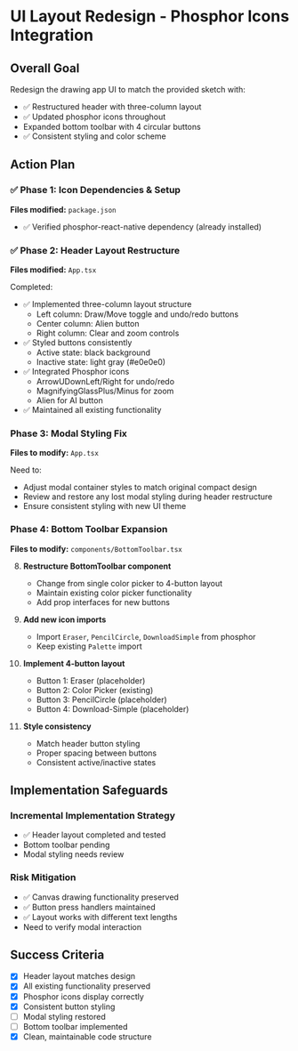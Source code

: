 # UI Layout Redesign - Phosphor Icons Integration

## Overall Goal
Redesign the drawing app UI to match the provided sketch with:
- ✅ Restructured header with three-column layout
- ✅ Updated phosphor icons throughout
- Expanded bottom toolbar with 4 circular buttons
- ✅ Consistent styling and color scheme

## Action Plan

### ✅ Phase 1: Icon Dependencies & Setup
**Files modified:** `package.json`
- ✅ Verified phosphor-react-native dependency (already installed)

### ✅ Phase 2: Header Layout Restructure
**Files modified:** `App.tsx`

Completed:
- ✅ Implemented three-column layout structure
  - Left column: Draw/Move toggle and undo/redo buttons
  - Center column: Alien button
  - Right column: Clear and zoom controls
- ✅ Styled buttons consistently
  - Active state: black background
  - Inactive state: light gray (#e0e0e0)
- ✅ Integrated Phosphor icons
  - ArrowUDownLeft/Right for undo/redo
  - MagnifyingGlassPlus/Minus for zoom
  - Alien for AI button
- ✅ Maintained all existing functionality

### Phase 3: Modal Styling Fix
**Files to modify:** `App.tsx`

Need to:
- Adjust modal container styles to match original compact design
- Review and restore any lost modal styling during header restructure
- Ensure consistent styling with new UI theme

### Phase 4: Bottom Toolbar Expansion
**Files to modify:** `components/BottomToolbar.tsx`

8. **Restructure BottomToolbar component**
   - Change from single color picker to 4-button layout
   - Maintain existing color picker functionality
   - Add prop interfaces for new buttons

9. **Add new icon imports**
   - Import `Eraser`, `PencilCircle`, `DownloadSimple` from phosphor
   - Keep existing `Palette` import

10. **Implement 4-button layout**
    - Button 1: Eraser (placeholder)
    - Button 2: Color Picker (existing)
    - Button 3: PencilCircle (placeholder)
    - Button 4: Download-Simple (placeholder)

11. **Style consistency**
    - Match header button styling
    - Proper spacing between buttons
    - Consistent active/inactive states

## Implementation Safeguards

### Incremental Implementation Strategy
- ✅ Header layout completed and tested
- Bottom toolbar pending
- Modal styling needs review

### Risk Mitigation
- ✅ Canvas drawing functionality preserved
- ✅ Button press handlers maintained
- ✅ Layout works with different text lengths
- Need to verify modal interaction

## Success Criteria
- [x] Header layout matches design
- [x] All existing functionality preserved
- [x] Phosphor icons display correctly
- [x] Consistent button styling
- [ ] Modal styling restored
- [ ] Bottom toolbar implemented
- [x] Clean, maintainable code structure 